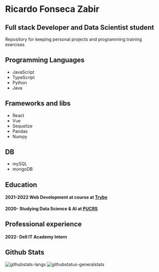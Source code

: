 <h1>Ricardo Fonseca Zabir</h1>
<h2> Full stack Developer and Data Scientist student </h2>
<span> Repository for keeping personal projects and programming training exercises </span>
<br>
<h2>Programming Languages </h2>
<ul>
  <li> JavaScript </li>
  <li> TypeScript </li>
  <li> Python </li>
  <li> Java </li>
 </ul>
<h2>Frameworks and libs </h2>
<ul>
  <li> React </li>
  <li> Vue </li>
  <li> Sequelize </li>
  <li> Pandas </li>
  <li> Numpy </li>
 </ul>
<h2> DB </h2>
<ul>
  <li> mySQL </li>
  <li> mongoDB </li>
</ul>
<h2> Education </h2>
<h4> 2021-2022 Web Development at course at <a href="betrybe.com">Trybe</a> </h4>
<h4> 2020- Studying Data Science & AI at <a href="pucrs.br">PUCRS</a> </h4>
<h2> Professional experience </h2>
<h4> 2022- Dell IT Academy Intern </h4>
<h2> Github Stats </h2>
<img src="https://github-readme-stats.vercel.app/api/top-langs/?username=ricardo-zabir" alt="githubstats-langs"/>
<img src="https://github-readme-stats.vercel.app/api?username=ricardo-zabir" alt="githubstatus-generalstats" />

 
